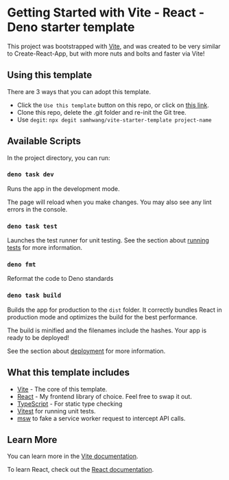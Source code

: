 # Getting Started with Vite - React - Deno starter template

This project was bootstrapped with [Vite](https://vitejs.dev/guide/#scaffolding-your-first-vite-project), and was created
to be very similar to Create-React-App, but with more nuts and bolts and faster via Vite!

## Using this template

There are 3 ways that you can adopt this template.

- Click the `Use this template` button on this repo, or click on [this link](https://github.com/samhwang/vite-starter-template-deno/generate).
- Clone this repo, delete the .git folder and re-init the Git tree.
- Use `degit`: `npx degit samhwang/vite-starter-template project-name`

## Available Scripts

In the project directory, you can run:

### `deno task dev`

Runs the app in the development mode.

The page will reload when you make changes.
You may also see any lint errors in the console.

### `deno task test`

Launches the test runner for unit testing.
See the section about [running tests](https://facebook.github.io/create-react-app/docs/running-tests) for more information.

### `deno fmt`

Reformat the code to Deno standards

### `deno task build`

Builds the app for production to the `dist` folder.
It correctly bundles React in production mode and optimizes the build for the best performance.

The build is minified and the filenames include the hashes.
Your app is ready to be deployed!

See the section about [deployment](https://vitejs.dev/guide/static-deploy.html) for more information.

## What this template includes

- [Vite](https://vitejs.dev/) - The core of this template.
- [React](https://reactjs.org) - My frontend library of choice. Feel free to swap it out.
- [TypeScript](https://www.typescriptlang.org/) - For static type checking
- [Vitest](https://vitest.dev/) for running unit tests.
- [msw](https://mswjs.io/) to fake a service worker request to intercept API calls.

## Learn More

You can learn more in the [Vite documentation](https://vitejs.dev/guide/).

To learn React, check out the [React documentation](https://reactjs.org/).
